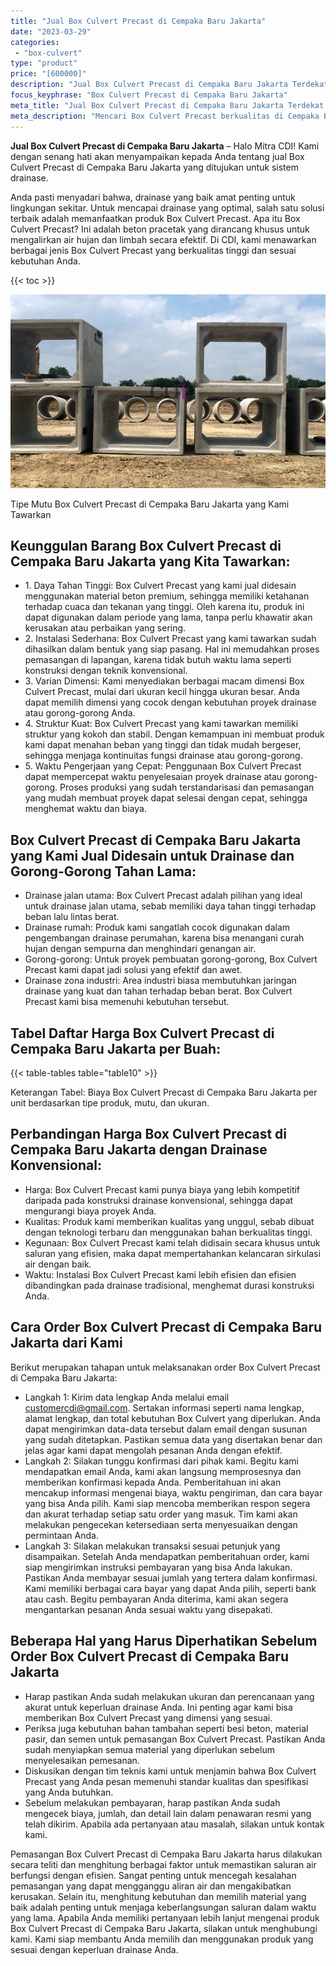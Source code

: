 ```yaml
---
title: "Jual Box Culvert Precast di Cempaka Baru Jakarta"
date: "2023-03-29"
categories:
 - "box-culvert"
type: "product"
price: "[600000]"
description: "Jual Box Culvert Precast di Cempaka Baru Jakarta Terdekat. Box Culvert Precast ini menjadi solusi utama dalam proyek pembangunan sebagai bahan infrastruktur yang prima dan berkualitas tinggi. Konsultasikan kebutuhan Anda sekarang."
focus_keyphrase: "Box Culvert Precast di Cempaka Baru Jakarta"
meta_title: "Jual Box Culvert Precast di Cempaka Baru Jakarta Terdekat - CDI"
meta_description: "Mencari Box Culvert Precast berkualitas di Cempaka Baru Jakarta? Kami adalah solusi tepat dengan kualitas premium. Klik untuk penawaran istimewa."
---
```


**Jual Box Culvert Precast di Cempaka Baru Jakarta** – Halo Mitra CDI! Kami dengan senang hati akan menyampaikan kepada Anda tentang jual Box Culvert Precast di Cempaka Baru Jakarta yang ditujukan untuk sistem drainase.

Anda pasti menyadari bahwa, drainase yang baik amat penting untuk lingkungan sekitar. Untuk mencapai drainase yang optimal, salah satu solusi terbaik adalah memanfaatkan produk Box Culvert Precast. Apa itu Box Culvert Precast? Ini adalah beton pracetak yang dirancang khusus untuk mengalirkan air hujan dan limbah secara efektif. Di CDI, kami menawarkan berbagai jenis Box Culvert Precast yang berkualitas tinggi dan sesuai kebutuhan Anda.

{{< toc >}}

![Jual Box Culvert Precast di Cempaka Baru Jakarta](/images/box-culvert/box-culvert-05.jpg)

Tipe Mutu Box Culvert Precast di Cempaka Baru Jakarta yang Kami Tawarkan 

## Keunggulan Barang Box Culvert Precast di Cempaka Baru Jakarta yang Kita Tawarkan:

*   1\. Daya Tahan Tinggi: Box Culvert Precast yang kami jual didesain menggunakan material beton premium, sehingga memiliki ketahanan terhadap cuaca dan tekanan yang tinggi. Oleh karena itu, produk ini dapat digunakan dalam periode yang lama, tanpa perlu khawatir akan kerusakan atau perbaikan yang sering.
*   2\. Instalasi Sederhana: Box Culvert Precast yang kami tawarkan sudah dihasilkan dalam bentuk yang siap pasang. Hal ini memudahkan proses pemasangan di lapangan, karena tidak butuh waktu lama seperti konstruksi dengan teknik konvensional.
*   3\. Varian Dimensi: Kami menyediakan berbagai macam dimensi Box Culvert Precast, mulai dari ukuran kecil hingga ukuran besar. Anda dapat memilih dimensi yang cocok dengan kebutuhan proyek drainase atau gorong-gorong Anda.
*   4\. Struktur Kuat: Box Culvert Precast yang kami tawarkan memiliki struktur yang kokoh dan stabil. Dengan kemampuan ini membuat produk kami dapat menahan beban yang tinggi dan tidak mudah bergeser, sehingga menjaga kontinuitas fungsi drainase atau gorong-gorong.
*   5\. Waktu Pengerjaan yang Cepat: Penggunaan Box Culvert Precast dapat mempercepat waktu penyelesaian proyek drainase atau gorong-gorong. Proses produksi yang sudah terstandarisasi dan pemasangan yang mudah membuat proyek dapat selesai dengan cepat, sehingga menghemat waktu dan biaya.

## Box Culvert Precast di Cempaka Baru Jakarta yang Kami Jual Didesain untuk Drainase dan Gorong-Gorong Tahan Lama:

*   Drainase jalan utama: Box Culvert Precast adalah pilihan yang ideal untuk drainase jalan utama, sebab memiliki daya tahan tinggi terhadap beban lalu lintas berat.
*   Drainase rumah: Produk kami sangatlah cocok digunakan dalam pengembangan drainase perumahan, karena bisa menangani curah hujan dengan sempurna dan menghindari genangan air.
*   Gorong-gorong: Untuk proyek pembuatan gorong-gorong, Box Culvert Precast kami dapat jadi solusi yang efektif dan awet.
*   Drainase zona industri: Area industri biasa membutuhkan jaringan drainase yang kuat dan tahan terhadap beban berat. Box Culvert Precast kami bisa memenuhi kebutuhan tersebut.

## Tabel Daftar Harga Box Culvert Precast di Cempaka Baru Jakarta per Buah:

{{< table-tables table="table10" >}}

Keterangan Tabel: Biaya Box Culvert Precast di Cempaka Baru Jakarta per unit berdasarkan tipe produk, mutu, dan ukuran.

## Perbandingan Harga Box Culvert Precast di Cempaka Baru Jakarta dengan Drainase Konvensional:

*   Harga: Box Culvert Precast kami punya biaya yang lebih kompetitif daripada pada konstruksi drainase konvensional, sehingga dapat mengurangi biaya proyek Anda.
*   Kualitas: Produk kami memberikan kualitas yang unggul, sebab dibuat dengan teknologi terbaru dan menggunakan bahan berkualitas tinggi.
*   Kegunaan: Box Culvert Precast kami telah didisain secara khusus untuk saluran yang efisien, maka dapat mempertahankan kelancaran sirkulasi air dengan baik.
*   Waktu: Instalasi Box Culvert Precast kami lebih efisien dan efisien dibandingkan pada drainase tradisional, menghemat durasi konstruksi Anda.

## Cara Order Box Culvert Precast di Cempaka Baru Jakarta dari Kami

Berikut merupakan tahapan untuk melaksanakan order Box Culvert Precast di Cempaka Baru Jakarta:

*   Langkah 1: Kirim data lengkap Anda melalui email customercdi@gmail.com. Sertakan informasi seperti nama lengkap, alamat lengkap, dan total kebutuhan Box Culvert yang diperlukan.
Anda dapat mengirimkan data-data tersebut dalam email dengan susunan yang sudah ditetapkan. Pastikan semua data yang disertakan benar dan jelas agar kami dapat mengolah pesanan Anda dengan efektif.
*   Langkah 2: Silakan tunggu konfirmasi dari pihak kami. Begitu kami mendapatkan email Anda, kami akan langsung memprosesnya dan memberikan konfirmasi kepada Anda. Pemberitahuan ini akan mencakup informasi mengenai biaya, waktu pengiriman, dan cara bayar yang bisa Anda pilih.
Kami siap mencoba memberikan respon segera dan akurat terhadap setiap satu order yang masuk. Tim kami akan melakukan pengecekan ketersediaan serta menyesuaikan dengan permintaan Anda.
*   Langkah 3: Silakan melakukan transaksi sesuai petunjuk yang disampaikan. Setelah Anda mendapatkan pemberitahuan order, kami siap mengirimkan instruksi pembayaran yang bisa Anda lakukan. Pastikan Anda membayar sesuai jumlah yang tertera dalam konfirmasi.
Kami memiliki berbagai cara bayar yang dapat Anda pilih, seperti bank atau cash. Begitu pembayaran Anda diterima, kami akan segera mengantarkan pesanan Anda sesuai waktu yang disepakati.

## Beberapa Hal yang Harus Diperhatikan Sebelum Order Box Culvert Precast di Cempaka Baru Jakarta

*   Harap pastikan Anda sudah melakukan ukuran dan perencanaan yang akurat untuk keperluan drainase Anda. Ini penting agar kami bisa memberikan Box Culvert Precast yang dimensi yang sesuai.
*   Periksa juga kebutuhan bahan tambahan seperti besi beton, material pasir, dan semen untuk pemasangan Box Culvert Precast. Pastikan Anda sudah menyiapkan semua material yang diperlukan sebelum menyelesaikan pemesanan.
*   Diskusikan dengan tim teknis kami untuk menjamin bahwa Box Culvert Precast yang Anda pesan memenuhi standar kualitas dan spesifikasi yang Anda butuhkan.
*   Sebelum melakukan pembayaran, harap pastikan Anda sudah mengecek biaya, jumlah, dan detail lain dalam penawaran resmi yang telah dikirim. Apabila ada pertanyaan atau masalah, silakan untuk kontak kami.

Pemasangan Box Culvert Precast di Cempaka Baru Jakarta harus dilakukan secara teliti dan menghitung berbagai faktor untuk memastikan saluran air berfungsi dengan efisien. Sangat penting untuk mencegah kesalahan pemasangan yang dapat mengganggu aliran air dan mengakibatkan kerusakan. Selain itu, menghitung kebutuhan dan memilih material yang baik adalah penting untuk menjaga keberlangsungan saluran dalam waktu yang lama. Apabila Anda memiliki pertanyaan lebih lanjut mengenai produk Box Culvert Precast di Cempaka Baru Jakarta, silakan untuk menghubungi kami. Kami siap membantu Anda memilih dan menggunakan produk yang sesuai dengan keperluan drainase Anda.